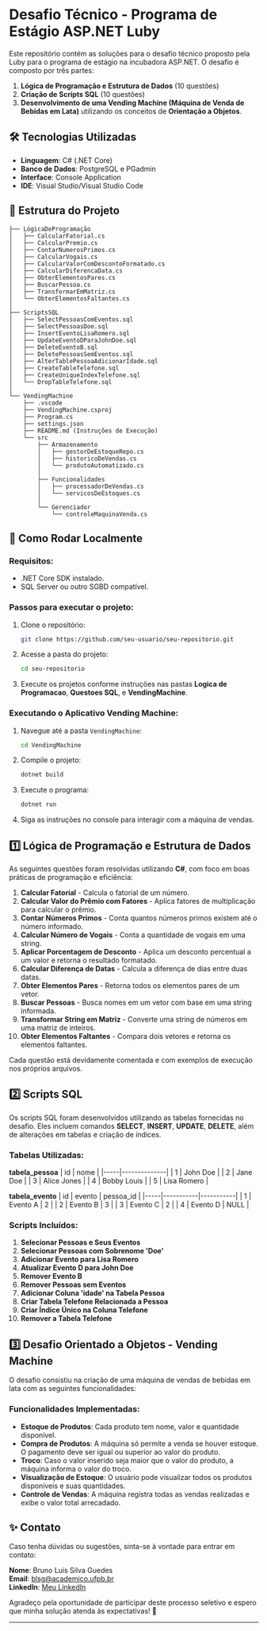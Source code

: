# Desafio Técnico - Programa de Estágio ASP.NET Luby

Este repositório contém as soluções para o desafio técnico proposto pela Luby para o programa de estágio na incubadora ASP.NET. O desafio é composto por três partes:

1. **Lógica de Programação e Estrutura de Dados** (10 questões)
2. **Criação de Scripts SQL** (10 questões)
3. **Desenvolvimento de uma Vending Machine (Máquina de Venda de Bebidas em Lata)** utilizando os conceitos de **Orientação a Objetos**.

## 🛠️ Tecnologias Utilizadas
- **Linguagem**: C# (.NET Core)
- **Banco de Dados**: PostgreSQL e PGadmin 
- **Interface**: Console Application
- **IDE**: Visual Studio/Visual Studio Code

## 📁 Estrutura do Projeto

```
├── LógicaDeProgramação
│   ├── CalcularFatorial.cs
│   ├── CalcularPremio.cs
│   ├── ContarNumerosPrimos.cs
│   ├── CalcularVogais.cs
│   ├── CalcularValorComDescontoFormatado.cs
│   ├── CalcularDiferencaData.cs
│   ├── ObterElementosPares.cs
│   ├── BuscarPessoa.cs
│   ├── TransformarEmMatriz.cs
│   └── ObterElementosFaltantes.cs
│
├── ScriptsSQL
│   ├── SelectPessoasComEventos.sql
│   ├── SelectPessoasDoe.sql
│   ├── InsertEventoLisaRomero.sql
│   ├── UpdateEventoDParaJohnDoe.sql
│   ├── DeleteEventoB.sql
│   ├── DeletePessoasSemEventos.sql
│   ├── AlterTablePessoaAdicionarIdade.sql
│   ├── CreateTableTelefone.sql
│   ├── CreateUniqueIndexTelefone.sql
│   └── DropTableTelefone.sql
│
└── VendingMachine
    ├── .vscode
    ├── VendingMachine.csproj
    ├── Program.cs
    ├── settings.json
    ├── README.md (Instruções de Execução)
    └── src
        ├── Armazenamento
        │   ├── gestorDeEstoqueRepo.cs
        │   ├── historicoDeVendas.cs
        │   └── produtoAutomatizado.cs
        │
        ├── Funcionalidades
        │   ├── processadorDeVendas.cs
        │   └── servicosDeEstoques.cs
        │
        └── Gerenciador
            └── controleMaquinaVenda.cs
```

## 🚀 Como Rodar Localmente

### Requisitos:
- .NET Core SDK instalado.
- SQL Server ou outro SGBD compatível.

### Passos para executar o projeto:
1. Clone o repositório:
   ```bash
   git clone https://github.com/seu-usuario/seu-repositorio.git
   ```
2. Acesse a pasta do projeto:
   ```bash
   cd seu-repositorio
   ```
3. Execute os projetos conforme instruções nas pastas **Logica de Programacao**, **Questoes SQL**, e **VendingMachine**.

### Executando o Aplicativo Vending Machine:
1. Navegue até a pasta `VendingMachine`:
   ```bash
   cd VendingMachine
   ```
2. Compile o projeto:
   ```bash
   dotnet build
   ```
3. Execute o programa:
   ```bash
   dotnet run
   ```
4. Siga as instruções no console para interagir com a máquina de vendas.

## 1️⃣ Lógica de Programação e Estrutura de Dados

As seguintes questões foram resolvidas utilizando **C#**, com foco em boas práticas de programação e eficiência:

1. **Calcular Fatorial** - Calcula o fatorial de um número.
2. **Calcular Valor do Prêmio com Fatores** - Aplica fatores de multiplicação para calcular o prêmio.
3. **Contar Números Primos** - Conta quantos números primos existem até o número informado.
4. **Calcular Número de Vogais** - Conta a quantidade de vogais em uma string.
5. **Aplicar Porcentagem de Desconto** - Aplica um desconto percentual a um valor e retorna o resultado formatado.
6. **Calcular Diferença de Datas** - Calcula a diferença de dias entre duas datas.
7. **Obter Elementos Pares** - Retorna todos os elementos pares de um vetor.
8. **Buscar Pessoas** - Busca nomes em um vetor com base em uma string informada.
9. **Transformar String em Matriz** - Converte uma string de números em uma matriz de inteiros.
10. **Obter Elementos Faltantes** - Compara dois vetores e retorna os elementos faltantes.

Cada questão está devidamente comentada e com exemplos de execução nos próprios arquivos.

## 2️⃣ Scripts SQL

Os scripts SQL foram desenvolvidos utilizando as tabelas fornecidas no desafio. Eles incluem comandos **SELECT**, **INSERT**, **UPDATE**, **DELETE**, além de alterações em tabelas e criação de índices.

### Tabelas Utilizadas:

**tabela_pessoa**
| id  | nome         |
|-----|--------------|
| 1   | John Doe     |
| 2   | Jane Doe     |
| 3   | Alice Jones  |
| 4   | Bobby Louis  |
| 5   | Lisa Romero  |

**tabela_evento**
| id  | evento    | pessoa_id |
|-----|-----------|-----------|
| 1   | Evento A  | 2         |
| 2   | Evento B  | 3         |
| 3   | Evento C  | 2         |
| 4   | Evento D  | NULL      |

### Scripts Incluídos:
1. **Selecionar Pessoas e Seus Eventos**
2. **Selecionar Pessoas com Sobrenome 'Doe'**
3. **Adicionar Evento para Lisa Romero**
4. **Atualizar Evento D para John Doe**
5. **Remover Evento B**
6. **Remover Pessoas sem Eventos**
7. **Adicionar Coluna 'idade' na Tabela Pessoa**
8. **Criar Tabela Telefone Relacionada a Pessoa**
9. **Criar Índice Único na Coluna Telefone**
10. **Remover a Tabela Telefone**

## 3️⃣ Desafio Orientado a Objetos - Vending Machine

O desafio consistiu na criação de uma máquina de vendas de bebidas em lata com as seguintes funcionalidades:

### Funcionalidades Implementadas:
- **Estoque de Produtos**: Cada produto tem nome, valor e quantidade disponível.
- **Compra de Produtos**: A máquina só permite a venda se houver estoque. O pagamento deve ser igual ou superior ao valor do produto.
- **Troco**: Caso o valor inserido seja maior que o valor do produto, a máquina informa o valor do troco.
- **Visualização de Estoque**: O usuário pode visualizar todos os produtos disponíveis e suas quantidades.
- **Controle de Vendas**: A máquina registra todas as vendas realizadas e exibe o valor total arrecadado.

## ✨ Contato

Caso tenha dúvidas ou sugestões, sinta-se à vontade para entrar em contato:

**Nome**: Bruno Luís Silva Guedes   
**Email**: blsg@academico.ufpb.br  
**LinkedIn**: [Meu LinkedIn](https://www.linkedin.com/in/bruno-luis-8a730b220/)

Agradeço pela oportunidade de participar deste processo seletivo e espero que minha solução atenda às expectativas! 🚀

---
